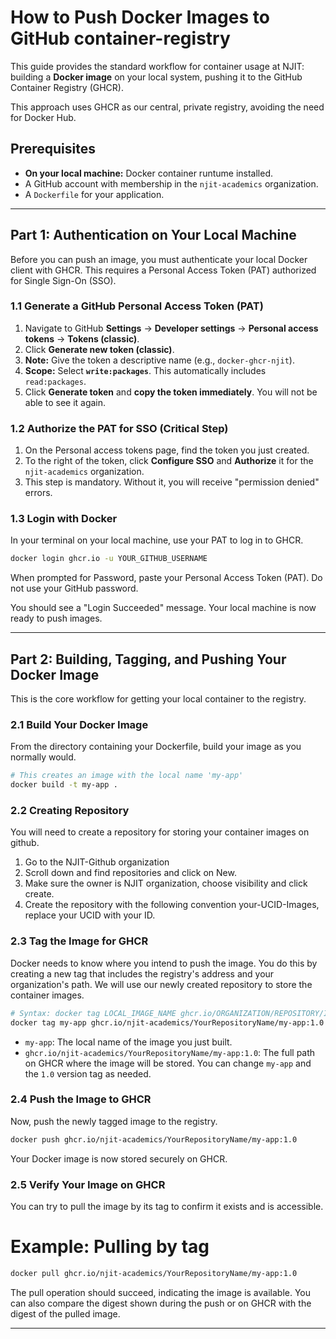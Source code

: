 # How to Push Docker Images to GitHub container-registry

This guide provides the standard workflow for container usage at NJIT: building a **Docker image** on your local system, pushing it to the GitHub Container Registry (GHCR).

This approach uses GHCR as our central, private registry, avoiding the need for Docker Hub.

## Prerequisites

- **On your local machine:** Docker container runtume installed.
- A GitHub account with membership in the `njit-academics` organization.
- A `Dockerfile` for your application.

---

## Part 1: Authentication on Your Local Machine

Before you can push an image, you must authenticate your local Docker client with GHCR. This requires a Personal Access Token (PAT) authorized for Single Sign-On (SSO).

### 1.1 Generate a GitHub Personal Access Token (PAT)

1. Navigate to GitHub **Settings** → **Developer settings** → **Personal access tokens** → **Tokens (classic)**.
2. Click **Generate new token (classic)**.
3. **Note:** Give the token a descriptive name (e.g., `docker-ghcr-njit`).
4. **Scope:** Select **`write:packages`**. This automatically includes `read:packages`.
5. Click **Generate token** and **copy the token immediately**. You will not be able to see it again.

### 1.2 Authorize the PAT for SSO (Critical Step)

1. On the Personal access tokens page, find the token you just created.
2. To the right of the token, click **Configure SSO** and **Authorize** it for the `njit-academics` organization.
3. This step is mandatory. Without it, you will receive "permission denied" errors.

### 1.3 Login with Docker

In your terminal on your local machine, use your PAT to log in to GHCR.

```bash
docker login ghcr.io -u YOUR_GITHUB_USERNAME
```

When prompted for Password, paste your Personal Access Token (PAT). Do not use your GitHub password.

You should see a "Login Succeeded" message. Your local machine is now ready to push images.

---

## Part 2: Building, Tagging, and Pushing Your Docker Image

This is the core workflow for getting your local container to the registry.

### 2.1 Build Your Docker Image

From the directory containing your Dockerfile, build your image as you normally would.

```bash
# This creates an image with the local name 'my-app'
docker build -t my-app .
```
### 2.2 Creating Repository
You will need to create a repository for storing your container images on github.
1. Go to the NJIT-Github organization
2. Scroll down and find repositories and click on New.
3. Make sure the owner is NJIT organization, choose visibility and click create.
4. Create the repository with the following convention your-UCID-Images, replace your UCID with your ID.



### 2.3 Tag the Image for GHCR

Docker needs to know where you intend to push the image. You do this by creating a new tag that includes the registry's address and your organization's path.
We will use our newly created repository to store the container images.

```bash
# Syntax: docker tag LOCAL_IMAGE_NAME ghcr.io/ORGANIZATION/REPOSITORY/IMAGE_NAME:TAG
docker tag my-app ghcr.io/njit-academics/YourRepositoryName/my-app:1.0
```

- `my-app`: The local name of the image you just built.
- `ghcr.io/njit-academics/YourRepositoryName/my-app:1.0`: The full path on GHCR where the image will be stored. You can change `my-app` and the `1.0` version tag as needed.

### 2.4 Push the Image to GHCR

Now, push the newly tagged image to the registry.

```bash
docker push ghcr.io/njit-academics/YourRepositoryName/my-app:1.0
```

Your Docker image is now stored securely on GHCR.

### 2.5 Verify Your Image on GHCR
You can try to pull the image by its tag to confirm it exists and is accessible.
# Example: Pulling by tag
```bash
docker pull ghcr.io/njit-academics/YourRepositoryName/my-app:1.0
```

The pull operation should succeed, indicating the image is available. You can also compare the digest shown during the push or on GHCR with the digest of the pulled image.





---
